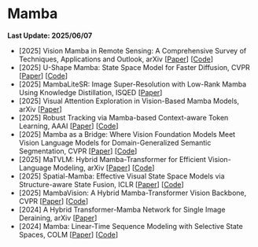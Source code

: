# Mamba


  
<strong> Last Update: 2025/06/07 </strong>


- [2025] Vision Mamba in Remote Sensing: A Comprehensive Survey of Techniques, Applications and Outlook, arXiv [[Paper](https://arxiv.org/abs/2505.00630)] [[Code](https://github.com/BaoBao0926/Awesome-Mamba-in-Remote-Sensing)]
- [2025] U-Shape Mamba: State Space Model for Faster Diffusion, CVPR [[Paper](https://arxiv.org/abs/2504.13499)]  [[Code](https://github.com/ErgastiAlex/U-Shape-Mamba)]
- [2025] MambaLiteSR: Image Super-Resolution with Low-Rank Mamba Using Knowledge Distillation, ISQED [[Paper](https://ieeexplore.ieee.org/abstract/document/11014425)] 
- [2025] Visual Attention Exploration in Vision-Based Mamba Models, arXiv [[Paper](https://arxiv.org/abs/2502.20764)] 
- [2025] Robust Tracking via Mamba-based Context-aware Token Learning, AAAI [[Paper](https://ojs.aaai.org/index.php/AAAI/article/view/32943)] [[Code](https://github.com/GXNU-ZhongLab/TemTrack)] 
- [2025] Mamba as a Bridge: Where Vision Foundation Models Meet Vision Language Models for Domain-Generalized Semantic Segmentation, CVPR [[Paper](https://openaccess.thecvf.com/content/CVPR2025/html/Zhang_Mamba_as_a_Bridge_Where_Vision_Foundation_Models_Meet_Vision_CVPR_2025_paper.html)] [[Code](https://github.com/devinxzhang/MFuser)] 
- [2025] MaTVLM: Hybrid Mamba-Transformer for Efficient Vision-Language Modeling, arXiv [[Paper](https://arxiv.org/abs/2503.13440)] [[Code](https://github.com/hustvl/MaTVLM)] 
- [2025] Spatial-Mamba: Effective Visual State Space Models via Structure-aware State Fusion, ICLR [[Paper](https://arxiv.org/abs/2410.15091)]  [[Code](https://github.com/EdwardChasel/Spatial-Mamba)]
- [2025] MambaVision: A Hybrid Mamba-Transformer Vision Backbone, CVPR [[Paper](https://openaccess.thecvf.com/content/CVPR2025/html/Hatamizadeh_MambaVision_A_Hybrid_Mamba-Transformer_Vision_Backbone_CVPR_2025_paper.html)]  [[Code](https://github.com/NVlabs/MambaVision)]
- [2024] A Hybrid Transformer-Mamba Network for Single Image Deraining, arXiv [[Paper](https://arxiv.org/abs/2409.00410)]
- [2024] Mamba: Linear-Time Sequence Modeling with Selective State Spaces, COLM [[Paper](https://openreview.net/forum?id=tEYskw1VY2#discussion)]  [[Code](https://github.com/state-spaces/mamba)] 

